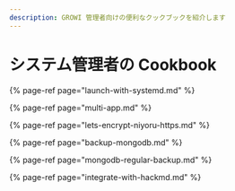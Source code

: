 ```yaml
---
description: GROWI 管理者向けの便利なクックブックを紹介します
---
```


# システム管理者の Cookbook

{% page-ref page="launch-with-systemd.md" %}

{% page-ref page="multi-app.md" %}

{% page-ref page="lets-encrypt-niyoru-https.md" %}

{% page-ref page="backup-mongodb.md" %}

{% page-ref page="mongodb-regular-backup.md" %}

{% page-ref page="integrate-with-hackmd.md" %}




